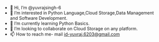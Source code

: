- 👋 Hi, I’m @yuvrajsingh-6
- 👀 I’m interested in Python Language,Cloud Storage,Data Management and Software Development.
- 🌱 I’m currently learning Python Basics.
- 💞️ I’m looking to collaborate on Cloud Storage on any platform.
- 📫 How to reach me-
mail id-yuvraj.6203@gmail.com

<!---
yuvrajsingh-6/yuvrajsingh-6 is a ✨ special ✨ repository because its `README.md` (this file) appears on your GitHub profile.
You can click the Preview link to take a look at your changes.
--->
